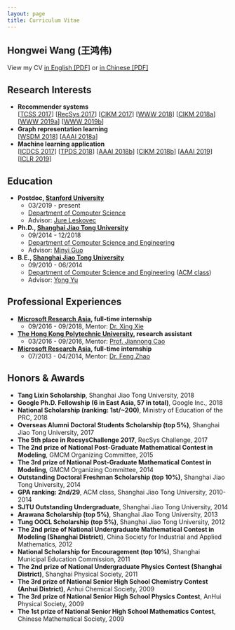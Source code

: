```yaml
---
layout: page
title: Curriculum Vitae
---
```


## Hongwei Wang (王鸿伟)
View my CV [in English [PDF]](https://hwwang55.github.io/files/hongweiwang_cv_en.pdf) or [in Chinese [PDF]](https://hwwang55.github.io/files/hongweiwang_cv_ch.pdf)


## Research Interests
- **Recommender systems**  
  [[TCSS 2017](https://ieeexplore.ieee.org/abstract/document/7866820/)]
  [[RecSys 2017](https://dl.acm.org/citation.cfm?id=3124794)]
  [[CIKM 2017](https://dl.acm.org/citation.cfm?id=3132889)]
  [[WWW 2018](https://dl.acm.org/citation.cfm?id=3186175)]
  [[CIKM 2018a](https://dl.acm.org/citation.cfm?id=3271739)]
  [[WWW 2019a]()]
  [[WWW 2019b]()]
- **Graph representation learning**  
  [[WSDM 2018](https://dl.acm.org/citation.cfm?id=3159666)]
  [[AAAI 2018a](https://www.aaai.org/ocs/index.php/AAAI/AAAI18/paper/view/16611)]
- **Machine learning application**  
  [[ICDCS 2017](https://ieeexplore.ieee.org/abstract/document/7980035/)]
  [[TPDS 2018](https://ieeexplore.ieee.org/abstract/document/8115213/)]
  [[AAAI 2018b](https://www.aaai.org/ocs/index.php/AAAI/AAAI18/paper/view/16733)]
  [[CIKM 2018b](https://dl.acm.org/citation.cfm?id=3269294)]
  [[AAAI 2019](https://arxiv.org/abs/1811.05121)]
  [[ICLR 2019](https://arxiv.org/abs/1810.00143)]

## Education
- **Postdoc, [Stanford University](https://www.stanford.edu/)**
  * 03/2019 - present
  * [Department of Computer Science](https://cs.stanford.edu/)
  * Advisor: [Jure Leskovec](https://cs.stanford.edu/people/jure/)
- **Ph.D., [Shanghai Jiao Tong University](http://en.sjtu.edu.cn)**
  * 09/2014 - 12/2018
  * [Department of Computer Science and Engineering](http://www.cs.sjtu.edu.cn/en/)
  * Advisor: [Minyi Guo](http://www.cs.sjtu.edu.cn/~guo-my/)
- **B.E., [Shanghai Jiao Tong University](http://en.sjtu.edu.cn)**
  * 09/2010 - 06/2014
  * [Department of Computer Science and Engineering](http://www.cs.sjtu.edu.cn/en/) ([ACM class](https://acm.sjtu.edu.cn/home))
  * Advisor: [Yong Yu](http://apex.sjtu.edu.cn/members/yyu)


## Professional Experiences
- **[Microsoft Research Asia](https://www.microsoft.com/en-us/research/lab/microsoft-research-asia/), full-time internship**
  * 09/2016 - 09/2018, Mentor: [Dr. Xing Xie](https://www.microsoft.com/en-us/research/people/xingx/)
- **[The Hong Kong Polytechnic University](https://www.polyu.edu.hk/web/en/home/index.html), research assistant**
  * 03/2016 - 09/2016, Mentor: [Prof. Jiannong Cao](http://www4.comp.polyu.edu.hk/~csjcao/)
- **[Microsoft Research Asia](https://www.microsoft.com/en-us/research/lab/microsoft-research-asia/), full-time internship**
  * 07/2013 - 04/2014, Mentor: [Dr. Feng Zhao](http://www.fengzhao.com/)


## Honors & Awards
- **Tang Lixin Scholarship**, Shanghai Jiao Tong University, 2018
- **Google Ph.D. Fellowship (6 in East Asia, 57 in total)**, Google Inc., 2018
- **National Scholarship (ranking: 1st/~200)**, Ministry of Education of the PRC, 2018
- **Overseas Alumni Doctoral Students Scholarship (top 5%)**, Shanghai Jiao Tong University, 2017
- **The 5th place in RecsysChallenge 2017**, RecSys Challenge, 2017
- **The 2nd prize of National Post-Graduate Mathematical Contest in Modeling**, GMCM Organizing Committee, 2015
- **The 3rd prize of National Post-Graduate Mathematical Contest in Modeling**, GMCM Organizing Committee, 2014
- **Outstanding Doctoral Freshman Scholarship (top 10%)**, Shanghai Jiao Tong University, 2014
- **GPA ranking: 2nd/29**, ACM class, Shanghai Jiao Tong University, 2010-2014
- **SJTU Outstanding Undergraduate**, Shanghai Jiao Tong University, 2014
- **Arawana Scholarship (top 5%)**, Shanghai Jiao Tong University, 2013
- **Tung OOCL Scholarship (top 5%)**, Shanghai Jiao Tong University, 2012
- **The 2nd prize of National Undergraduate Mathematical Contest in Modeling (Shanghai District)**, China Society for Industrial and Applied Mathematics, 2012
- **National Scholarship for Encouragement (top 10%)**, Shanghai Municipal Education Commission, 2011
- **The 2nd prize of National Undergraduate Physics Contest (Shanghai District)**, Shanghai Physical Society, 2011
- **The 3rd prize of National Senior High School Chemistry Contest (Anhui District)**, Anhui Chemical Society, 2009
- **The 3rd prize of National Senior High School Physics Contest**, AnHui Physical Society, 2009
- **The 1st prize of National Senior High School Mathematics Contest**, Chinese Mathematical Society, 2009
